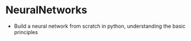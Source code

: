 # NeuralNetworks

- Build a neural network from scratch in python, understanding the basic principles 

